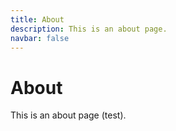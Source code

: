 ```yaml
---
title: About
description: This is an about page.
navbar: false
---
```


# About
This is an about page (test).
